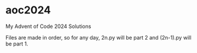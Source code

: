 # aoc2024
My Advent of Code 2024 Solutions

Files are made in order, so for any day, 2n.py will be part 2 and (2n-1).py will be part 1.
